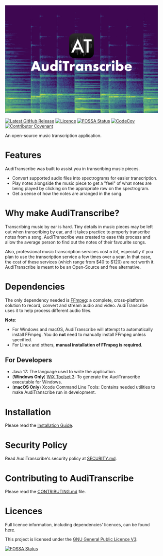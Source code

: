 ![AudiTranscribe Banner](Designs/banner/banner.png "AudiTranscribe Banner")

[![Latest GitHub Release](https://img.shields.io/github/v/release/AudiTranscribe/AudiTranscribe)](https://github.com/AudiTranscribe/AudiTranscribe/releases/latest)
[![Licence](https://img.shields.io/github/license/AudiTranscribe/AudiTranscribe)](https://github.com/AudiTranscribe/AudiTranscribe/blob/main/LICENSE)
[![FOSSA Status](https://app.fossa.com/api/projects/custom%2B32213%2Fgithub.com%2FAudiTranscribe%2FAudiTranscribe.svg?type=shield)](https://app.fossa.com/projects/custom%2B32213%2Fgithub.com%2FAudiTranscribe%2FAudiTranscribe?ref=badge_shield)
[![CodeCov](https://codecov.io/gh/AudiTranscribe/AudiTranscribe/branch/main/graph/badge.svg?token=1WQO7ZGKVJ)](https://codecov.io/gh/AudiTranscribe/AudiTranscribe)
[![Contributor Covenant](https://img.shields.io/badge/Contributor%20Covenant-2.1-4.svg)](.github/CODE_OF_CONDUCT.md)

An open-source music transcription application.

# Features

AudiTranscribe was built to assist you in transcribing music pieces.

- Convert supported audio files into spectrograms for easier transcription.
- Play notes alongside the music piece to get a "feel" of what notes are being played by clicking on the appropriate row
  on the spectrogram.
- Get a sense of how the notes are arranged in the song.

# Why make AudiTranscribe?

Transcribing music by ear is hard. Tiny details in music pieces may be left out when transcribing by ear, and it takes
practice to properly transcribe notes from a song. AudiTranscribe was created to ease this process and allow the average
person to find out the notes of their favourite songs.

Also, professional music transcription services cost *a lot*, especially if you plan to use the transcription service
a few times over a year. In that case, the cost of these services (which range from $40 to $120) are not worth it.
AudiTranscribe is meant to be an Open-Source and free alternative.

# Dependencies

The only dependency needed is [FFmpeg](https://ffmpeg.org/): a complete, cross-platform solution to record, convert and
stream audio and video. AudiTranscribe uses it to help process different audio files.

**Note**:
- For Windows and macOS, AudiTranscribe will attempt to automatically install FFmpeg. You do **not** need to manually install FFmpeg
unless specified.
- For Linux and others, **manual installation of FFmpeg is required**.

## For Developers

- Java 17: The language used to write the application.
- (**Windows Only**) [WiX Toolset 3](https://wixtoolset.org/): To generate the AudiTranscribe executable for Windows.
- (**macOS Only**) Xcode Command Line Tools: Contains needed utilities to make AudiTranscribe run in development.

# Installation

Please read the [Installation Guide](docs/setup/installing-auditranscribe.md).

# Security Policy

Read AudiTranscribe's security policy at [SECURITY.md](.github/SECURITY.md).

# Contributing to AudiTranscribe

Please read the [CONTRIBUTING.md](.github/CONTRIBUTING.md) file.

# Licences

Full licence information, including dependencies' licences, can be found [here](https://auditranscribe.app/licences).

This project is licensed under the [GNU General Public Licence V3](LICENSE).

[![FOSSA Status](https://app.fossa.com/api/projects/custom%2B32213%2Fgithub.com%2FAudiTranscribe%2FAudiTranscribe.svg?type=large)](https://app.fossa.com/projects/custom%2B32213%2Fgithub.com%2FAudiTranscribe%2FAudiTranscribe?ref=badge_large)
